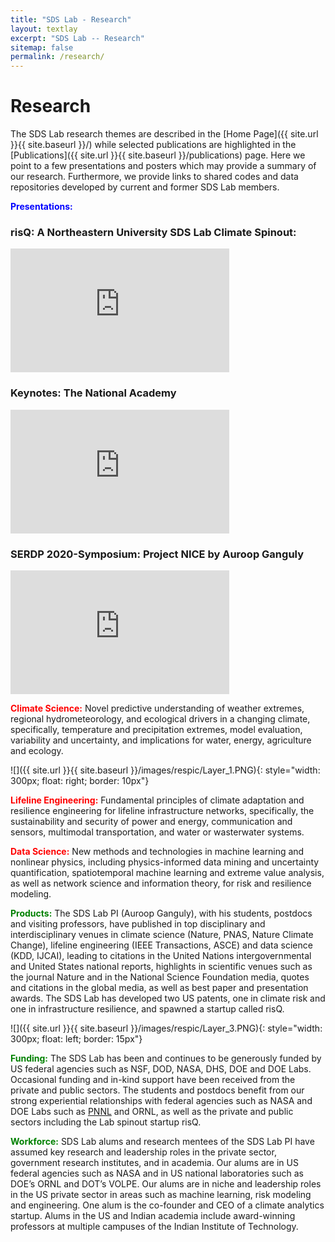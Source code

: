 ```yaml
---
title: "SDS Lab - Research"
layout: textlay
excerpt: "SDS Lab -- Research"
sitemap: false
permalink: /research/
---
```


# Research

The SDS Lab research themes are described in the [Home Page]({{ site.url }}{{ site.baseurl }}/) while selected publications are highlighted in the [Publications]({{ site.url }}{{ site.baseurl }}/publications) page. Here we point to a few presentations and posters which may provide a summary of our research. Furthermore, we provide links to shared codes and data repositories developed by current and former SDS Lab members.

<span style="color:blue">**Presentations:**</span> 

### risQ: A Northeastern University SDS Lab Climate Spinout:
<iframe width="350" height="198" src="https://www.youtube.com/embed/Eq4JDHhVno4" title="YouTube video player" frameborder="0" allow="accelerometer; autoplay; clipboard-write; encrypted-media; gyroscope; picture-in-picture" allowfullscreen></iframe>

### Keynotes: The National Academy
<iframe title="vimeo-player" src="https://player.vimeo.com/video/318854857" width="350" height="198" frameborder="0" allowfullscreen></iframe>

### SERDP 2020-Symposium: Project NICE by Auroop Ganguly
<iframe width="350" height="198" src="https://www.youtube.com/embed/BRsifIgUdHA" title="YouTube video player" frameborder="0" allow="accelerometer; autoplay; clipboard-write; encrypted-media; gyroscope; picture-in-picture" allowfullscreen></iframe>


<span style="color:red">**Climate Science:**</span> Novel predictive understanding of weather extremes, regional hydrometeorology, and ecological drivers in a changing climate, specifically, temperature and precipitation extremes, model evaluation, variability and uncertainty, and implications for water, energy, agriculture and ecology.
 
![]({{ site.url }}{{ site.baseurl }}/images/respic/Layer_1.PNG){: style="width: 300px; float: right; border: 10px"}

<span style="color:red">**Lifeline Engineering:**</span> Fundamental principles of climate adaptation and resilience engineering for lifeline infrastructure networks, specifically, the sustainability and security of power and energy, communication and sensors, multimodal transportation, and water or wasterwater systems.

<span style="color:red">**Data Science:**</span> New methods and technologies in machine learning and nonlinear physics, including physics-informed data mining and uncertainty quantification, spatiotemporal machine learning and extreme value analysis, as well as network science and information theory, for risk and resilience modeling.

<span style="color:green">**Products:**</span> The SDS Lab PI (Auroop Ganguly), with his students, postdocs and visiting professors, have published in top disciplinary and interdisciplinary venues in climate science (Nature, PNAS, Nature Climate Change), lifeline engineering (IEEE Transactions, ASCE) and data science (KDD, IJCAI), leading to citations in the United Nations intergovernmental and United States national reports, highlights in scientific venues such as the journal Nature and in the National Science Foundation media, quotes and citations in the global media, as well as best paper and presentation awards. The SDS Lab has developed two US patents, one in climate risk and one in infrastructure resilience, and spawned a startup called risQ.

![]({{ site.url }}{{ site.baseurl }}/images/respic/Layer_3.PNG){: style="width: 300px; float: left; border: 15px"}

<span style="color:green">**Funding:**</span> The SDS Lab has been and continues to be generously funded by US federal agencies such as NSF, DOD, NASA, DHS, DOE and DOE Labs. Occasional funding and in-kind support have been received from the private and public sectors. The students and postdocs benefit from our strong experiential relationships with federal agencies such as NASA and DOE Labs such as [PNNL](https://www.pnnl.gov/) and ORNL, as well as the private and public sectors including the Lab spinout startup risQ.

<span style="color:green">**Workforce:**</span> SDS Lab alums and research mentees of the SDS Lab PI have assumed key research and leadership roles in the private sector, government research institutes, and in academia. Our alums are in US federal agencies such as NASA and in US national laboratories such as DOE’s ORNL and DOT’s VOLPE. Our alums are in niche and leadership roles in the US private sector in areas such as machine learning, risk modeling and engineering. One alum is the co-founder and CEO of a climate analytics startup. Alums in the US and Indian academia include award-winning professors at multiple campuses of the Indian Institute of Technology.

